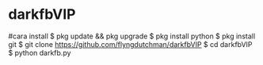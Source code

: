 # darkfbVIP
#cara install
$ pkg update && pkg upgrade
$ pkg install python
$ pkg install git
$ git clone https://github.com/flyngdutchman/darkfbVIP
$ cd darkfbVIP
$ python darkfb.py
